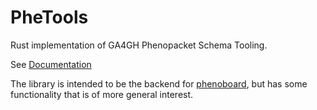 # PheTools
Rust implementation of GA4GH Phenopacket Schema Tooling.

See [Documentation](https://p2gx.github.io/ga4ghphetools/)


The library is intended to be the backend for [phenoboard](https://github.com/P2GX/phenoboard), but has some functionality that
is of more general interest. 